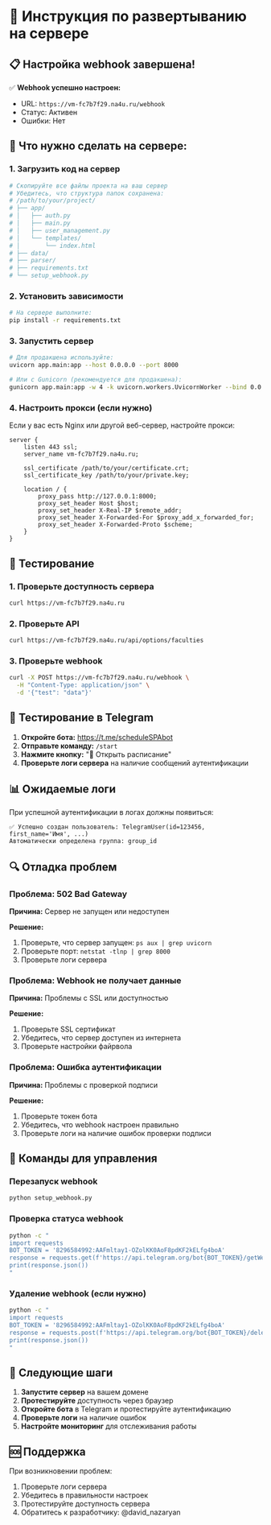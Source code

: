 # 🚀 Инструкция по развертыванию на сервере

## 📋 Настройка webhook завершена!

✅ **Webhook успешно настроен:**
- URL: `https://vm-fc7b7f29.na4u.ru/webhook`
- Статус: Активен
- Ошибки: Нет

## 🔧 Что нужно сделать на сервере:

### 1. Загрузить код на сервер

```bash
# Скопируйте все файлы проекта на ваш сервер
# Убедитесь, что структура папок сохранена:
# /path/to/your/project/
# ├── app/
# │   ├── auth.py
# │   ├── main.py
# │   ├── user_management.py
# │   └── templates/
# │       └── index.html
# ├── data/
# ├── parser/
# ├── requirements.txt
# └── setup_webhook.py
```

### 2. Установить зависимости

```bash
# На сервере выполните:
pip install -r requirements.txt
```

### 3. Запустить сервер

```bash
# Для продакшена используйте:
uvicorn app.main:app --host 0.0.0.0 --port 8000

# Или с Gunicorn (рекомендуется для продакшена):
gunicorn app.main:app -w 4 -k uvicorn.workers.UvicornWorker --bind 0.0.0.0:8000
```

### 4. Настроить прокси (если нужно)

Если у вас есть Nginx или другой веб-сервер, настройте прокси:

```nginx
server {
    listen 443 ssl;
    server_name vm-fc7b7f29.na4u.ru;
    
    ssl_certificate /path/to/your/certificate.crt;
    ssl_certificate_key /path/to/your/private.key;
    
    location / {
        proxy_pass http://127.0.0.1:8000;
        proxy_set_header Host $host;
        proxy_set_header X-Real-IP $remote_addr;
        proxy_set_header X-Forwarded-For $proxy_add_x_forwarded_for;
        proxy_set_header X-Forwarded-Proto $scheme;
    }
}
```

## 🧪 Тестирование

### 1. Проверьте доступность сервера

```bash
curl https://vm-fc7b7f29.na4u.ru
```

### 2. Проверьте API

```bash
curl https://vm-fc7b7f29.na4u.ru/api/options/faculties
```

### 3. Проверьте webhook

```bash
curl -X POST https://vm-fc7b7f29.na4u.ru/webhook \
  -H "Content-Type: application/json" \
  -d '{"test": "data"}'
```

## 🤖 Тестирование в Telegram

1. **Откройте бота:** https://t.me/scheduleSPAbot
2. **Отправьте команду:** `/start`
3. **Нажмите кнопку:** "📅 Открыть расписание"
4. **Проверьте логи сервера** на наличие сообщений аутентификации

## 📊 Ожидаемые логи

При успешной аутентификации в логах должны появиться:

```
✅ Успешно создан пользователь: TelegramUser(id=123456, first_name='Имя', ...)
Автоматически определена группа: group_id
```

## 🔍 Отладка проблем

### Проблема: 502 Bad Gateway

**Причина:** Сервер не запущен или недоступен

**Решение:**
1. Проверьте, что сервер запущен: `ps aux | grep uvicorn`
2. Проверьте порт: `netstat -tlnp | grep 8000`
3. Проверьте логи сервера

### Проблема: Webhook не получает данные

**Причина:** Проблемы с SSL или доступностью

**Решение:**
1. Проверьте SSL сертификат
2. Убедитесь, что сервер доступен из интернета
3. Проверьте настройки файрвола

### Проблема: Ошибка аутентификации

**Причина:** Проблемы с проверкой подписи

**Решение:**
1. Проверьте токен бота
2. Убедитесь, что webhook настроен правильно
3. Проверьте логи на наличие ошибок проверки подписи

## 📝 Команды для управления

### Перезапуск webhook

```bash
python setup_webhook.py
```

### Проверка статуса webhook

```bash
python -c "
import requests
BOT_TOKEN = '8296584992:AAFmltay1-OZolKK0AoF8pdKF2kELfg4boA'
response = requests.get(f'https://api.telegram.org/bot{BOT_TOKEN}/getWebhookInfo')
print(response.json())
"
```

### Удаление webhook (если нужно)

```bash
python -c "
import requests
BOT_TOKEN = '8296584992:AAFmltay1-OZolKK0AoF8pdKF2kELfg4boA'
response = requests.post(f'https://api.telegram.org/bot{BOT_TOKEN}/deleteWebhook')
print(response.json())
"
```

## 🎯 Следующие шаги

1. **Запустите сервер** на вашем домене
2. **Протестируйте** доступность через браузер
3. **Откройте бота** в Telegram и протестируйте аутентификацию
4. **Проверьте логи** на наличие ошибок
5. **Настройте мониторинг** для отслеживания работы

## 🆘 Поддержка

При возникновении проблем:
1. Проверьте логи сервера
2. Убедитесь в правильности настроек
3. Протестируйте доступность сервера
4. Обратитесь к разработчику: @david_nazaryan
